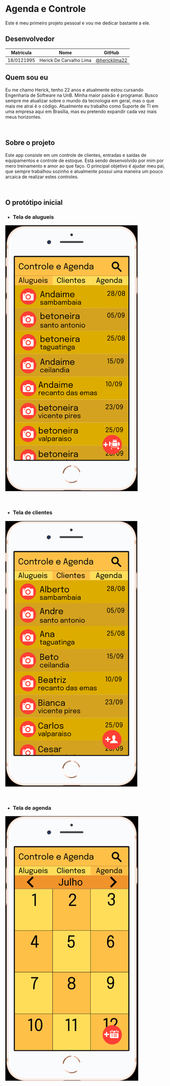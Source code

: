 # Agenda e Controle   
Este é meu primeiro projeto pessoal e vou me dedicar bastante a ele.
<br>

## **Desenvolvedor**

| Matrícula  | Nome                    | GitHub 
| ---------- | ----------------------- | -----------------------------------------------
| 18/0121995 | Herick De Carvalho Lima | [@hericklima22](https://github.com/hericklima22)

## **Quem sou eu**

Eu me chamo Herick, tenho 22 anos e atualmente estou cursando Engenharia de Software na UnB.
Minha maior paixão é programar. Busco sempre me atualizar sobre o mundo da tecnologia em geral, mas o que mais me atrai é o código.
Atualmente eu trabalho como Suporte de TI em uma empresa aqui em Brasília, mas eu pretendo expandir cada vez mais meus horizontes.

<br>

## **Sobre o projeto**

Este app consiste em um controle de clientes, entradas e saídas de equipamentos e controle de estoque.
Está sendo desenvolvido por mim por mero treinamento e amor ao que faço.
O principal objetivo é ajudar meu pai, que sempre trabalhou sozinho e atualmente possui uma maneira
um pouco arcaica de realizar estes controles. 


<br>

## **O protótipo inicial**

- ### Tela de alugueis
![Tela de Alugueis](./prototipagem/alugueis.png)

<br>

- ### Tela de clientes
![Tela de clientes](./prototipagem/clientes.png)

<br>

- ### Tela de agenda
![Tela de agenda](./prototipagem/agenda.png)